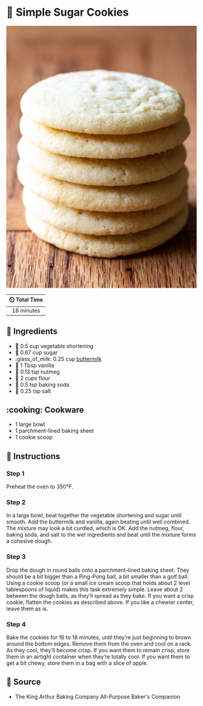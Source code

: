 # :cookie: Simple Sugar Cookies

![Simple Sugar Cookies](../assets/images/simple-sugar-cookies.jpg)

| :timer_clock: Total Time |
|:-----------------------: |
| 18 minutes |

## :salt: Ingredients

- :carrot: 0.5 cup vegetable shortening
- :candy: 0.67 cup sugar
- :glass_of_milk: 0.25 cup [buttermilk][1]
- :icecream: 1 Tbsp vanilla
- :chestnut: 0.13 tsp nutmeg
- :ear_of_rice: 2 cups flour
- :cup_with_straw: 0.5 tsp baking soda
- :salt: 0.25 tsp salt

## :cooking: Cookware

- 1 large bowl
- 1 parchment-lined baking sheet
- 1 cookie scoop

## :pencil: Instructions

### Step 1

Preheat the oven to 350°F.

### Step 2

In a large bowl, beat together the vegetable shortening and sugar until smooth. Add the buttermilk and vanilla, again
beating until well combined. The mixture may look a bit curdled, which is OK. Add the nutmeg, flour, baking soda, and
salt to the wet ingredients and beat until the mixture forms a cohesive dough.

### Step 3

Drop the dough in round balls onto a parchment-lined baking sheet. They should be a bit bigger than a Ping-Pong ball, a
bit smaller than a golf ball. Using a cookie scoop (or a small ice cream scoop that holds about 2 level tablespoons of
liquid) makes this task extremely simple. Leave about 2 between the dough balls, as they’ll spread as they bake. If
you want a crisp cookie, flatten the cookies as described above. If you like a chewier center, leave them as is.

### Step 4

Bake the cookies for 16 to 18 minutes, until they’re just beginning to brown around the bottom edges. Remove them from
the oven and cool on a rack. As they cool, they’ll become crisp. If you want them to remain crisp, store them in an
airtight container when they’re totally cool. If you want them to get a bit chewy, store them in a bag with a slice of
apple.

## :link: Source

- The King Arthur Baking Company All-Purpose Baker's Companion

[1]: ../ingredients/buttermilk.md
